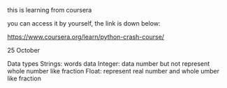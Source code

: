 this is learning from coursera

you can access it by yourself, the link is down below:

https://www.coursera.org/learn/python-crash-course/

25 October

Data types
Strings: words data
Integer: data number but not represent whole number like fraction
Float: represent real number and whole umber like fraction

